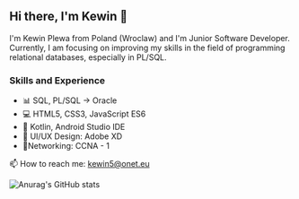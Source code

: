 ## Hi there, I'm Kewin 👋
I'm Kewin Plewa from Poland (Wroclaw) and I'm Junior Software Developer. Currently, I am focusing on improving my skills in the field of programming relational databases, especially in PL/SQL.

### Skills and Experience
* 📊 SQL, PL/SQL -> Oracle
* 💻 HTML5, CSS3, JavaScript ES6
* 📱 Kotlin, Android Studio IDE
* 🎨 UI/UX Design: Adobe XD
* 📡Networking: CCNA - 1

📫 How to reach me: kewin5@onet.eu

![Anurag's GitHub stats](https://github-readme-stats.vercel.app/api?username=kev512&show_icons=true&theme=tokyonight&hide=contribs)
